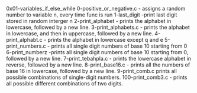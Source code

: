 0x01-variables_if_else_while
0-positive_or_negative.c - assigns a random number to variable n, every time func is run 
1-last_digit -print last digit stored in random interger n
2-print_alphabet -  prints the alphabet in lowercase, followed by a new line.
3-print_alphabets.c -  prints the alphabet in lowercase, and then in uppercase, followed by a new line.
4-print_alphabt.c -  prints the alphabet in lowercase except q and e
5-print_numbers.c - prints all single digit numbers of base 10 starting from 0
6-print_numberz -prints all single digit numbers of base 10 starting from 0, followed by a new line.
7-print_tebahpla.c -  prints the lowercase alphabet in reverse, followed by a new line.
8-print_base16.c -  prints all the numbers of base 16 in lowercase, followed by a new line.
9-print_comb.c prints all possible combinations of single-digit numbers.
100-print_comb3.c - prints all possible different combinations of two digits.
